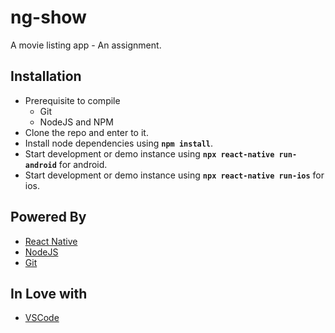 # ng-show

A movie listing app - An assignment.

## Installation

- Prerequisite to compile
  - Git
  - NodeJS and NPM
- Clone the repo and enter to it.
- Install node dependencies using **`npm install`**.
- Start development or demo instance using **`npx react-native run-android`** for android.
- Start development or demo instance using **`npx react-native run-ios`** for ios.

## Powered By

- [React Native](https://reactnative.dev/)
- [NodeJS](https://nodejs.org/en/)
- [Git](https://git-scm.com/)

## In Love with

- [VSCode](https://code.visualstudio.com/)
